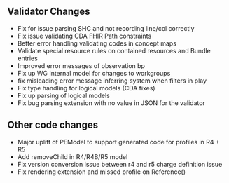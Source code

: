 ## Validator Changes

* Fix for issue parsing SHC and not recording line/col correctly
* Fix issue validating CDA FHIR Path constraints
* Better error handling validating codes in concept maps
* Validate special resource rules on contained resources and Bundle entries
* Improved error messages of observation bp
* Fix up WG internal model for changes to workgroups
* fix misleading error message inferring system when filters in play
* Fix type handling for logical models (CDA fixes)
* Fix up parsing of logical models
* Fix bug parsing extension with no value in JSON for the validator

## Other code changes

* Major uplift of PEModel to support generated code for profiles in R4 + R5
* Add removeChild in R4/R4B/R5 model
* Fix version conversion issue between r4 and r5 charge definition issue
* Fix rendering extension and missed profile on Reference()
